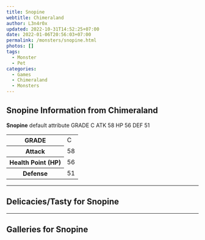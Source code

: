 ```yaml
---
title: Snopine
webtitle: Chimeraland
author: L3n4r0x
updated: 2022-10-31T14:52:25+07:00
date: 2022-01-06T20:56:03+07:00
permalink: /monsters/snopine.html
photos: []
tags:
  - Monster
  - Pet
categories:
  - Games
  - Chimeraland
  - Monsters
---
```


<section id="bootstrap-wrapper"><link rel="stylesheet" href="https://cdn.statically.io/gh/dimaslanjaka/Web-Manajemen/40ac3225/css/bootstrap-4.5-wrapper.css"/><h1>Snopine Information from Chimeraland</h1><p><b>Snopine</b> default attribute GRADE C ATK 58 HP 56 DEF 51<table><tr><th>GRADE</th><td>C</td></tr><tr><th>Attack</th><td>58</td></tr><tr><th>Health Point (HP)</th><td>56</td></tr><tr><th>Defense</th><td>51</td></tr></table></p><hr/><h2>Delicacies/Tasty for Snopine</h2><hr/><div id="gallery"><h2>Galleries for Snopine</h2><div class="row"></div></div></section>
